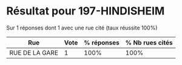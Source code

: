 # Résultat pour 197-HINDISHEIM

Sur 1 réponses dont 1 avec une rue cité (taux réussite 100%)

| Rue | Vote | % réponses | % Nb rues cités|
|-----|------|------------|----------------|
| RUE DE LA GARE | 1 | 100% | 100%|
